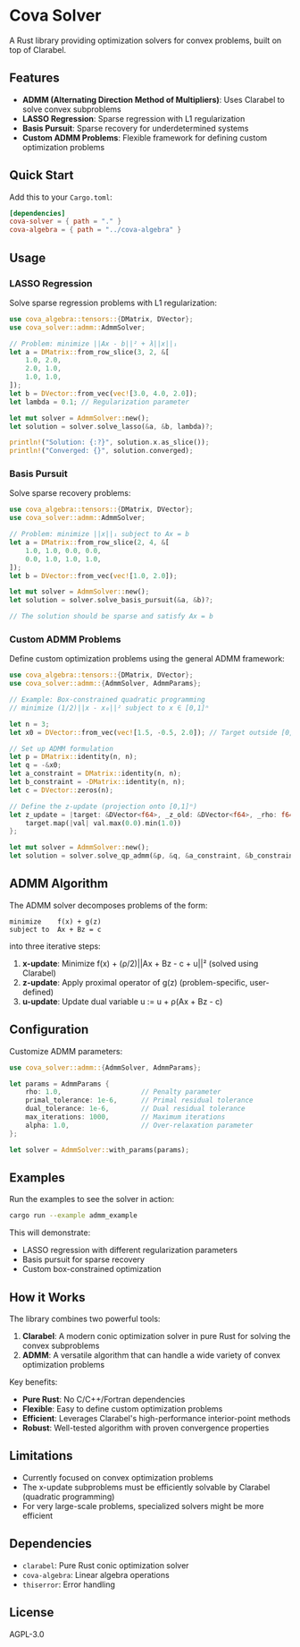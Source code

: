 # Cova Solver

A Rust library providing optimization solvers for convex problems, built on top of Clarabel.

## Features

- **ADMM (Alternating Direction Method of Multipliers)**: Uses Clarabel to solve convex subproblems
- **LASSO Regression**: Sparse regression with L1 regularization
- **Basis Pursuit**: Sparse recovery for underdetermined systems
- **Custom ADMM Problems**: Flexible framework for defining custom optimization problems

## Quick Start

Add this to your `Cargo.toml`:

```toml
[dependencies]
cova-solver = { path = "." }
cova-algebra = { path = "../cova-algebra" }
```

## Usage

### LASSO Regression

Solve sparse regression problems with L1 regularization:

```rust
use cova_algebra::tensors::{DMatrix, DVector};
use cova_solver::admm::AdmmSolver;

// Problem: minimize ||Ax - b||² + λ||x||₁
let a = DMatrix::from_row_slice(3, 2, &[
    1.0, 2.0,
    2.0, 1.0,
    1.0, 1.0,
]);
let b = DVector::from_vec(vec![3.0, 4.0, 2.0]);
let lambda = 0.1; // Regularization parameter

let mut solver = AdmmSolver::new();
let solution = solver.solve_lasso(&a, &b, lambda)?;

println!("Solution: {:?}", solution.x.as_slice());
println!("Converged: {}", solution.converged);
```

### Basis Pursuit

Solve sparse recovery problems:

```rust
use cova_algebra::tensors::{DMatrix, DVector};
use cova_solver::admm::AdmmSolver;

// Problem: minimize ||x||₁ subject to Ax = b
let a = DMatrix::from_row_slice(2, 4, &[
    1.0, 1.0, 0.0, 0.0,
    0.0, 1.0, 1.0, 1.0,
]);
let b = DVector::from_vec(vec![1.0, 2.0]);

let mut solver = AdmmSolver::new();
let solution = solver.solve_basis_pursuit(&a, &b)?;

// The solution should be sparse and satisfy Ax = b
```

### Custom ADMM Problems

Define custom optimization problems using the general ADMM framework:

```rust
use cova_algebra::tensors::{DMatrix, DVector};
use cova_solver::admm::{AdmmSolver, AdmmParams};

// Example: Box-constrained quadratic programming
// minimize (1/2)||x - x₀||² subject to x ∈ [0,1]ⁿ

let n = 3;
let x0 = DVector::from_vec(vec![1.5, -0.5, 2.0]); // Target outside [0,1]³

// Set up ADMM formulation
let p = DMatrix::identity(n, n);
let q = -&x0;
let a_constraint = DMatrix::identity(n, n);
let b_constraint = -DMatrix::identity(n, n);
let c = DVector::zeros(n);

// Define the z-update (projection onto [0,1]ⁿ)
let z_update = |target: &DVector<f64>, _z_old: &DVector<f64>, _rho: f64| {
    target.map(|val| val.max(0.0).min(1.0))
};

let mut solver = AdmmSolver::new();
let solution = solver.solve_qp_admm(&p, &q, &a_constraint, &b_constraint, &c, z_update)?;
```

## ADMM Algorithm

The ADMM solver decomposes problems of the form:

```
minimize    f(x) + g(z)
subject to  Ax + Bz = c
```

into three iterative steps:

1. **x-update**: Minimize f(x) + (ρ/2)||Ax + Bz - c + u||² (solved using Clarabel)
2. **z-update**: Apply proximal operator of g(z) (problem-specific, user-defined)
3. **u-update**: Update dual variable u := u + ρ(Ax + Bz - c)

## Configuration

Customize ADMM parameters:

```rust
use cova_solver::admm::{AdmmSolver, AdmmParams};

let params = AdmmParams {
    rho: 1.0,                    // Penalty parameter
    primal_tolerance: 1e-6,      // Primal residual tolerance
    dual_tolerance: 1e-6,        // Dual residual tolerance
    max_iterations: 1000,        // Maximum iterations
    alpha: 1.0,                  // Over-relaxation parameter
};

let solver = AdmmSolver::with_params(params);
```

## Examples

Run the examples to see the solver in action:

```bash
cargo run --example admm_example
```

This will demonstrate:
- LASSO regression with different regularization parameters
- Basis pursuit for sparse recovery
- Custom box-constrained optimization

## How it Works

The library combines two powerful tools:

1. **Clarabel**: A modern conic optimization solver in pure Rust for solving the convex subproblems
2. **ADMM**: A versatile algorithm that can handle a wide variety of convex optimization problems

Key benefits:
- **Pure Rust**: No C/C++/Fortran dependencies
- **Flexible**: Easy to define custom optimization problems
- **Efficient**: Leverages Clarabel's high-performance interior-point methods
- **Robust**: Well-tested algorithm with proven convergence properties

## Limitations

- Currently focused on convex optimization problems
- The x-update subproblems must be efficiently solvable by Clarabel (quadratic programming)
- For very large-scale problems, specialized solvers might be more efficient

## Dependencies

- `clarabel`: Pure Rust conic optimization solver
- `cova-algebra`: Linear algebra operations
- `thiserror`: Error handling

## License

AGPL-3.0
